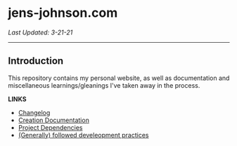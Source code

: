 # jens-johnson.com
*Last Updated: 3-21-21*

---

## Introduction
This repository contains my personal website, as well as documentation and miscellaneous learnings/gleanings I've taken
away in the process.

**LINKS**
- [Changelog](docs/changelog.md)
- [Creation Documentation](docs/creation_documentation/website_creation.md)
- [Project Dependencies](docs/dependencies.md)
- [(Generally) followed develeopment practices](docs/development_practices.md)
